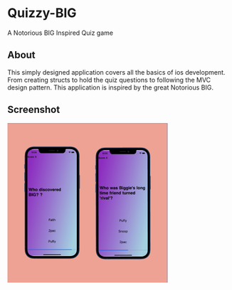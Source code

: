 # Quizzy-BIG
A Notorious BIG Inspired Quiz game

## About
This simply designed application covers all the basics of ios development. From creating structs to hold the quiz questions to following the MVC design pattern. This application is inspired by the great Notorious BIG.

## Screenshot

![](ccc.png)
